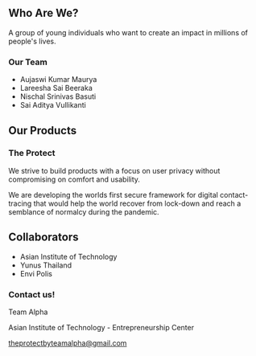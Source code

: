 ## Who Are We?

A group of young individuals who want to create an impact in millions of people's lives.

### Our Team

- Aujaswi Kumar Maurya
- Lareesha Sai Beeraka
- Nischal Srinivas Basuti
- Sai Aditya Vullikanti

## Our Products

### The Protect

We strive to build products with a focus on user privacy without compromising on comfort and usability.

We are developing the worlds first secure framework for digital contact-tracing that would help the world recover from lock-down and reach a semblance of normalcy during the pandemic.

## Collaborators

- Asian Institute of Technology
- Yunus Thailand
- Envi Polis

### Contact us!

Team Alpha

Asian Institute of Technology - Entrepreneurship Center

theprotectbyteamalpha@gmail.com
